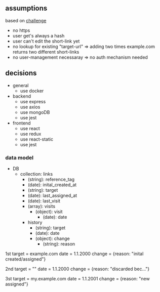 ## assumptions
based on [challenge](./CHALLENGE.md)

- no https
- user get's always a hash
- user can't edit the short-link yet
- no lookup for existing "target-url" => adding two times example.com returns two different short-links
- no user-management necessaray => no auth mechanism needed

## decisions
- general
    - use docker
- backend
    - use express
    - use axios
    - use mongoDB
    - use jest
- frontend
    - use react
    - use redux
    - use react-static
    - use jest

### data model
- DB
    - collection: links
        - (string): reference_tag
        - (date): inital_created_at
        - (string): target
        - (date): last_assigned_at
        - (date): last_visit
        - (array): visits
            - (object): visit
                - (date): date
        - history
            - (string): target
            - (date): date
            - (object): change
                - (string): reason

1st
target = example.com
date = 1.1.2000
change = {reason: "inital created/assigned"}

2nd
target = ""
date = 1.1.2000
change = {reason: "discarded bec..."}

3st
target = my.example.com
date = 1.1.2001
change = {reason: "new assigned"}
